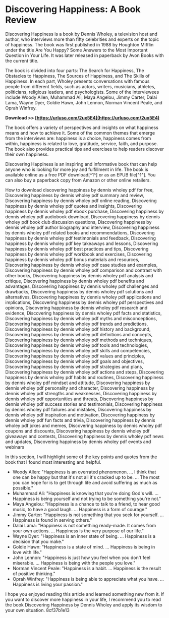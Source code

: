 
 
# Discovering Happiness: A Book Review
 
Discovering Happiness is a book by Dennis Wholey, a television host and author, who interviews more than fifty celebrities and experts on the topic of happiness. The book was first published in 1988 by Houghton Mifflin under the title Are You Happy? Some Answers to the Most Important Question in Your Life. It was later released in paperback by Avon Books with the current title.
 
The book is divided into four parts: The Search for Happiness, The Obstacles to Happiness, The Sources of Happiness, and The Skills of Happiness. In each part, Wholey presents conversations with famous people from different fields, such as actors, writers, musicians, athletes, politicians, religious leaders, and psychologists. Some of the interviewees include Woody Allen, Muhammad Ali, Maya Angelou, Jimmy Carter, Dalai Lama, Wayne Dyer, Goldie Hawn, John Lennon, Norman Vincent Peale, and Oprah Winfrey.
 
**Download >> [https://urluso.com/2ux5E4](https://urluso.com/2ux5E4)**


 
The book offers a variety of perspectives and insights on what happiness means and how to achieve it. Some of the common themes that emerge from the interviews are: happiness is a choice, happiness comes from within, happiness is related to love, gratitude, service, faith, and purpose. The book also provides practical tips and exercises to help readers discover their own happiness.
 
Discovering Happiness is an inspiring and informative book that can help anyone who is looking for more joy and fulfillment in life. The book is available online as a free PDF download[^1^] or as an EPUB file[^1^]. You can also buy a paperback copy from Amazon or other online retailers.
 
How to download discovering happiness by dennis wholey pdf for free,  Discovering happiness by dennis wholey pdf summary and review,  Discovering happiness by dennis wholey pdf online reading,  Discovering happiness by dennis wholey pdf quotes and insights,  Discovering happiness by dennis wholey pdf ebook purchase,  Discovering happiness by dennis wholey pdf audiobook download,  Discovering happiness by dennis wholey pdf book club discussion questions,  Discovering happiness by dennis wholey pdf author biography and interview,  Discovering happiness by dennis wholey pdf related books and recommendations,  Discovering happiness by dennis wholey pdf testimonials and feedback,  Discovering happiness by dennis wholey pdf key takeaways and lessons,  Discovering happiness by dennis wholey pdf best practices and tips,  Discovering happiness by dennis wholey pdf workbook and exercises,  Discovering happiness by dennis wholey pdf bonus materials and resources,  Discovering happiness by dennis wholey pdf case studies and examples,  Discovering happiness by dennis wholey pdf comparison and contrast with other books,  Discovering happiness by dennis wholey pdf analysis and critique,  Discovering happiness by dennis wholey pdf benefits and advantages,  Discovering happiness by dennis wholey pdf challenges and drawbacks,  Discovering happiness by dennis wholey pdf solutions and alternatives,  Discovering happiness by dennis wholey pdf applications and implications,  Discovering happiness by dennis wholey pdf perspectives and opinions,  Discovering happiness by dennis wholey pdf research and evidence,  Discovering happiness by dennis wholey pdf facts and statistics,  Discovering happiness by dennis wholey pdf myths and misconceptions,  Discovering happiness by dennis wholey pdf trends and predictions,  Discovering happiness by dennis wholey pdf history and background,  Discovering happiness by dennis wholey pdf definitions and concepts,  Discovering happiness by dennis wholey pdf methods and techniques,  Discovering happiness by dennis wholey pdf tools and technologies,  Discovering happiness by dennis wholey pdf skills and competencies,  Discovering happiness by dennis wholey pdf values and principles,  Discovering happiness by dennis wholey pdf goals and objectives,  Discovering happiness by dennis wholey pdf strategies and plans,  Discovering happiness by dennis wholey pdf actions and steps,  Discovering happiness by dennis wholey pdf habits and routines,  Discovering happiness by dennis wholey pdf mindset and attitude,  Discovering happiness by dennis wholey pdf personality and character,  Discovering happiness by dennis wholey pdf strengths and weaknesses,  Discovering happiness by dennis wholey pdf opportunities and threats,  Discovering happiness by dennis wholey pdf success stories and testimonials,  Discovering happiness by dennis wholey pdf failures and mistakes,  Discovering happiness by dennis wholey pdf inspiration and motivation,  Discovering happiness by dennis wholey pdf fun facts and trivia,  Discovering happiness by dennis wholey pdf jokes and memes,  Discovering happiness by dennis wholey pdf coupons and discounts,  Discovering happiness by dennis wholey pdf giveaways and contests,  Discovering happiness by dennis wholey pdf news and updates,  Discovering happiness by dennis wholey pdf events and webinars
  
In this section, I will highlight some of the key points and quotes from the book that I found most interesting and helpful.
 
- Woody Allen: "Happiness is an overrated phenomenon. ... I think that one can be happy but that it's not all it's cracked up to be. ... The most you can hope for is to get through life and avoid suffering as much as possible."
- Muhammad Ali: "Happiness is knowing that you're doing God's will. ... Happiness is being yourself and not trying to be something you're not."
- Maya Angelou: "Happiness is a chance to talk to a friend, to hear good music, to have a good laugh. ... Happiness is a form of courage."
- Jimmy Carter: "Happiness is not something that you seek for yourself. ... Happiness is found in serving others."
- Dalai Lama: "Happiness is not something ready-made. It comes from your own actions. ... Happiness is the very purpose of our life."
- Wayne Dyer: "Happiness is an inner state of being. ... Happiness is a decision that you make."
- Goldie Hawn: "Happiness is a state of mind. ... Happiness is being in love with life."
- John Lennon: "Happiness is just how you feel when you don't feel miserable. ... Happiness is being with the people you love."
- Norman Vincent Peale: "Happiness is a habit. ... Happiness is the result of positive thinking."
- Oprah Winfrey: "Happiness is being able to appreciate what you have. ... Happiness is living your passion."

I hope you enjoyed reading this article and learned something new from it. If you want to discover more happiness in your life, I recommend you to read the book Discovering Happiness by Dennis Wholey and apply its wisdom to your own situation.
 8cf37b1e13
 
